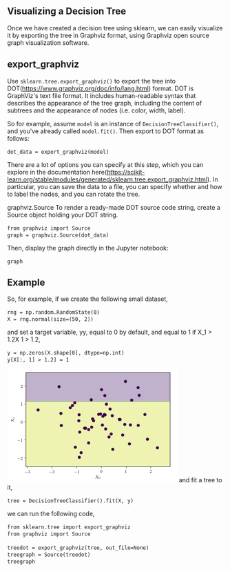 ## Visualizing a Decision Tree
Once we have created a decision tree using sklearn, we can easily visualize it by exporting the tree in Graphviz format, using Graphviz open source graph visualization software.

## export_graphviz
Use `sklearn.tree.export_graphviz()` to export the tree into DOT(https://www.graphviz.org/doc/info/lang.html) format. DOT is GraphViz's text file format. It includes human-readable syntax that describes the appearance of the tree graph, including the content of subtrees and the appearance of nodes (i.e. color, width, label).

So for example, assume `model` is an instance of `DecisionTreeClassifier()`, and you've already called `model.fit()`. Then export to DOT format as follows:
```
dot_data = export_graphviz(model)
```
There are a lot of options you can specify at this step, which you can explore in the documentation here(https://scikit-learn.org/stable/modules/generated/sklearn.tree.export_graphviz.html). In particular, you can save the data to a file, you can specify whether and how to label the nodes, and you can rotate the tree.

graphviz.Source
To render a ready-made DOT source code string, create a Source object holding your DOT string.
```
from graphviz import Source
graph = graphviz.Source(dot_data) 
```

Then, display the graph directly in the Jupyter notebook:
```
graph
```
## Example
So, for example, if we create the following small dataset,

```
rng = np.random.RandomState(0)
X = rng.normal(size=(50, 2))
```
and set a target variable, yy, equal to 0 by default, and equal to 1 if X_1 > 1.2X 
1 > 1.2,
```
y = np.zeros(X.shape[0], dtype=np.int)
y[X[:, 1] > 1.2] = 1
```
![](tree-example.png)
and fit a tree to it,

```
tree = DecisionTreeClassifier().fit(X, y)
```
we can run the following code,

```
from sklearn.tree import export_graphviz
from graphviz import Source

treedot = export_graphviz(tree, out_file=None)
treegraph = Source(treedot)
treegraph
```